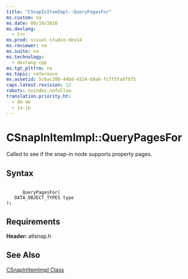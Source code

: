 ```yaml
---
title: "CSnapInItemImpl::QueryPagesFor"
ms.custom: na
ms.date: 09/19/2016
ms.devlang: 
  - C++
ms.prod: visual-studio-dev14
ms.reviewer: na
ms.suite: na
ms.technology: 
  - devlang-cpp
ms.tgt_pltfrm: na
ms.topic: reference
ms.assetid: 5c6ac280-44bd-4324-b9a6-fc7f5fa9f975
caps.latest.revision: 12
robots: noindex,nofollow
translation.priority.ht: 
  - de-de
  - ja-jp
---
```

# CSnapInItemImpl::QueryPagesFor
Called to see if the snap-in node supports property pages.  
  
## Syntax  
  
```  
  
      QueryPagesFor(  
   DATA_OBJECT_TYPES type  
);  
```  
  
## Requirements  
 **Header:** atlsnap.h  
  
## See Also  
 [CSnapInItemImpl Class](../Topic/CSnapInItemImpl%20Class.md)